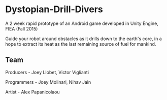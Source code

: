 # Dystopian-Drill-Divers
A 2 week rapid prototype of an Android game developed in Unity Engine, FIEA (Fall 2015)

Guide your robot around obstacles as it drills down to the earth's core, in a hope to extract its heat as the last remaining source of fuel for mankind.

## Team

Producers - Joey Llobet, Victor Viglianti

Programmers - Joey Molinari, Nihav Jain

Artist - Alex Papanicolaou
